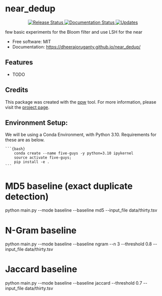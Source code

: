 # near_dedup


<p align="center">
<a href="https://pypi.python.org/pypi/near_dedup">
    <img src="https://img.shields.io/pypi/v/near_dedup.svg"
        alt = "Release Status">
</a>

<a href="https://dheerajoruganty.github.io/near_dedup/">
    <img src="https://img.shields.io/website/https/dheerajoruganty.github.io/near_dedup/index.html.svg?label=docs&down_message=unavailable&up_message=available" alt="Documentation Status">
</a>

<a href="https://pyup.io/repos/github/dheerajoruganty/near_dedup/">
<img src="https://pyup.io/repos/github/dheerajoruganty/near_dedup/shield.svg" alt="Updates">
</a>

</p>


few basic experiments for the Bloom filter and use LSH for the near


* Free software: MIT
* Documentation: <https://dheerajoruganty.github.io/near_dedup/>


## Features

* TODO

## Credits

This package was created with the [ppw](https://zillionare.github.io/python-project-wizard) tool. For more information, please visit the [project page](https://zillionare.github.io/python-project-wizard/).

## Environment Setup:

We will be using a Conda Environment, with Python 3.10. Requirements for these are as below.

    ```{bash}
        conda create --name five-guys -y python=3.10 ipykernel
        source activate five-guys;
        pip install -e .
    ```

# MD5 baseline (exact duplicate detection)
python main.py --mode baseline --baseline md5 --input_file data/thirty.tsv

# N-Gram baseline
python main.py --mode baseline --baseline ngram --n 3 --threshold 0.8 --input_file data/thirty.tsv

# Jaccard baseline
python main.py --mode baseline --baseline jaccard --threshold 0.7 --input_file data/thirty.tsv
